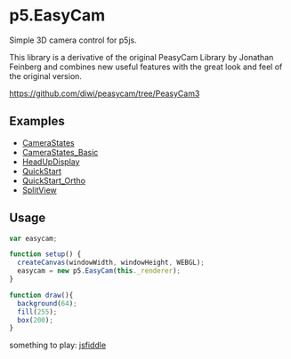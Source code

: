 # p5.EasyCam

Simple 3D camera control for p5js.

This library is a derivative of the original PeasyCam Library by Jonathan Feinberg 
and combines new useful features with the great look and feel of the original version.

https://github.com/diwi/peasycam/tree/PeasyCam3


## Examples

- [CameraStates](https://diwi.github.io/p5.EasyCam/examples/CameraStates/)
- [CameraStates_Basic](https://diwi.github.io/p5.EasyCam/examples/CameraStates_Basic/)
- [HeadUpDisplay](https://diwi.github.io/p5.EasyCam/examples/HeadUpDisplay/)
- [QuickStart](https://diwi.github.io/p5.EasyCam/examples/QuickStart/)
- [QuickStart_Ortho](https://diwi.github.io/p5.EasyCam/examples/QuickStart_Ortho/)
- [SplitView](https://diwi.github.io/p5.EasyCam/examples/SplitView/)


## Usage

```javascript
var easycam;

function setup() { 
  createCanvas(windowWidth, windowHeight, WEBGL);
  easycam = new p5.EasyCam(this._renderer);
} 

function draw(){
  background(64);
  fill(255);
  box(200);
}
```

something to play: [jsfiddle](https://jsfiddle.net/wqjugp9m/4/)
